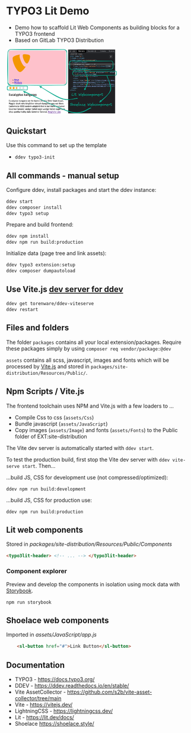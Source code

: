 # TYPO3 Lit Demo

- Demo how to scaffold Lit Web Components as building blocks for a TYPO3 frontend
- Based on GitLab TYPO3 Distribution

<img src="screenshot.png" alt="Browser screenshot of website. Two parts are highlighted, a lit webcomponent and a showlace component." width="300"/>

## Quickstart

Use this command to set up the template

 * `ddev typo3-init`

## All commands - manual setup

Configure ddev, install packages and start the ddev instance:

```
ddev start
ddev composer install
ddev typo3 setup
```

Prepare and build frontend:

```
ddev npm install
ddev npm run build:production
```

Initialize data (page tree and link assets):

```
ddev typo3 extension:setup
ddev composer dumpautoload
```

## Use Vite.js [dev server for ddev](https://github.com/torenware/ddev-viteserve#getting-started)

```
ddev get torenware/ddev-viteserve
ddev restart
```

## Files and folders

The folder `packages` contains all your local extension/packages.
Require these packages simply by using `composer req vendor/package:@dev`

`assets` contains all scss, javascript, images and fonts which will be processed
by [Vite.js](https://vitejs.dev/) and stored in `packages/site-distribution/Resources/Public/`.

## Npm Scripts / Vite.js

The frontend toolchain uses NPM and Vite.js with a few loaders to ...
  * Compile Css to css (`assets/Css`)
  * Bundle javascript (`assets/JavaScript`)
  * Copy images (`assets/Image`) and fonts (`assets/Fonts`) to the Public folder of EXT:site-distribution

The Vite dev server is automatically started with `ddev start`.

To test the production build, first stop the Vite dev server with `ddev vite-serve start`. Then...

...build JS, CSS for development use (not compressed/optimized):
```
ddev npm run build:development
```

...build JS, CSS for production use:
```
ddev npm run build:production
```

## Lit web components

Stored in *packages/site-distribution/Resources/Public/Components*

```html
<typo3lit-header> <!-- ... --> </typo3lit-header>
```

### Component explorer

Preview and develop the components in isolation using mock data with [Storybook](https://storybook.js.org/docs/web-components/).

```
npm run storybook
```


## Shoelace web components

Imported in *assets/JavaScript/app.js*

```html
    <sl-button href="#">Link Button</sl-button>
```



## Documentation

  * TYPO3 - https://docs.typo3.org/
  * DDEV - https://ddev.readthedocs.io/en/stable/
  * Vite AssetCollector - https://github.com/s2b/vite-asset-collector/tree/main
  * Vite - https://vitejs.dev/
  * LightningCSS - https://lightningcss.dev/
  * Lit - https://lit.dev/docs/
  * Shoelace https://shoelace.style/

